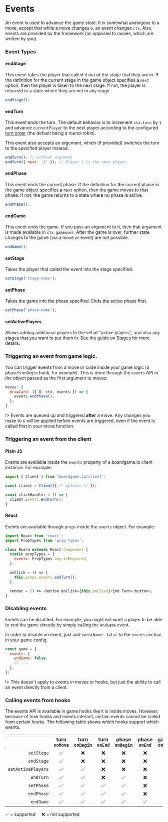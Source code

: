 # Events

An event is used to advance the game state. It is somewhat
analogous to a move, except that while a move changes
`G`, an event changes `ctx`. Also, events are provided by the
framework (as opposed to moves, which are written by you).

### Event Types

#### endStage

This event takes the player that called it out of the stage
that they are in. If the definition for the current stage
in the game object specifies a `next` option, then the player
is taken to the next stage. If not, the player is
returned to a state where they are not in any stage.

```js
endStage();
```

#### endTurn

This event ends the turn.
The default behavior is to increment `ctx.turn` by `1`
and advance `currentPlayer` to the next player according
to the configured [turn order](turn-order.md) (the default being a round-robin).

This event also accepts an argument, which (if provided)
switches the turn to the specified player instead.

```js
endTurn(); // without argument
endTurn({ next: '2' }); // Player 2 is the next player.
```

#### endPhase

This event ends the current phase. If the definition for the
current phase in the game object specifies a
`next` option, then the game moves to that phase. If not, the
game returns to a state where no phase is active.

```js
endPhase();
```

#### endGame

This event ends the game. If you pass an argument to it,
then that argument is made available in `ctx.gameover`.
After the game is over, further state changes to the game
(via a move or event) are not possible.

```js
endGame();
```

#### setStage

Takes the player that called the event into the stage specified.

```js
setStage('stage-name');
```

#### setPhase

Takes the game into the phase specified. Ends the active phase first.

```js
setPhase('phase-name');
```

#### setActivePlayers

Allows adding additional players to the set of "active players", and
also any stages that you want to put them in. See the guide on [Stages](stages.md)
for more details.

### Triggering an event from game logic.

You can trigger events from a move or code inside
your game logic (a phase’s `onBegin` hook, for example).
This is done through the `events` API in the object passed
as the first argument to moves:

```js
moves: {
  drawCard: ({ G, ctx, events }) => {
    events.endPhase();
  };
}
```

!> Events are queued up and triggered **after** a move.
Any changes you make to `G` will be applied before events are
triggered, even if the event is called first in your move function.

### Triggering an event from the client

<!-- tabs:start -->

#### **Plain JS**

Events are available inside the `events` property of
a boardgame.io client instance. For example:

```js
import { Client } from 'boardgame.io/client';

const client = Client({ /* options */ });

const clickHandler = () => {
  client.events.endTurn();
}
```

#### **React**

Events are available through `props` inside the
`events` object. For example:

```js
import React from 'react';
import PropTypes from 'prop-types';

class Board extends React.Component {
  static propTypes = {
    events: PropTypes.any.isRequired,
  };

  onClick = () => {
    this.props.events.endTurn();
  };

  render = () => <button onClick={this.onClick}>End Turn</button>;
}
```
<!-- tabs:end -->

### Disabling events

Events can be disabled. For example, you might not want a
player to be able to end the game directly by simply calling
the `endGame` event.

In order to disable an event, just add `eventName: false` to
the `events` section in your game config.

```js
const game = {
  events: {
    endGame: false,
    // ...
  },
};
```

!> This doesn't apply to events in moves or hooks, but just the
ability to call an event directly from a client.

### Calling events from hooks

The events API is available in game hooks like it is inside moves. However,
because of how hooks and events interact, certain events cannot be called from
certain hooks. The following table shows which hooks support which events.

|                    | turn<br>`onMove` | turn<br>`onBegin` | turn<br>`onEnd` | phase<br>`onBegin` | phase<br>`onEnd` | game<br>`onEnd` |
|-------------------:|:----------------:|:-----------------:|:---------------:|:------------------:|:----------------:|:---------------:|
|         `setStage` |         ✅        |         ❌         |        ❌        |          ❌         |         ❌        |        ❌        |
|         `endStage` |         ✅        |         ❌         |        ❌        |          ❌         |         ❌        |        ❌        |
| `setActivePlayers` |         ✅        |         ✅         |        ❌        |          ❌         |         ❌        |        ❌        |
|          `endTurn` |         ✅        |         ✅         |        ❌        |          ✅         |         ❌        |        ❌        |
|         `setPhase` |         ✅        |         ✅         |        ✅        |          ✅         |         ❌        |        ❌        |
|         `endPhase` |         ✅        |         ✅         |        ✅        |          ✅         |         ❌        |        ❌        |
|          `endGame` |         ✅        |         ✅         |        ✅        |          ✅         |         ✅        |        ❌        |

✅ = supported &nbsp;&nbsp;&nbsp; ❌ = not supported
